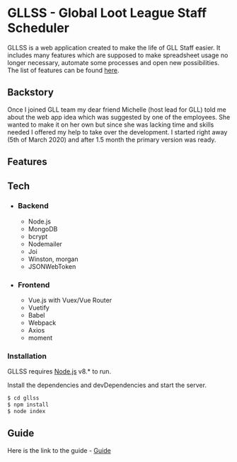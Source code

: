 # GLLSS - Global Loot League Staff Scheduler

GLLSS is a web application created to make the life of GLL Staff easier.
It includes many features which are supposed to make spreadsheet usage no longer necessary, automate some processes and open new possibilities.
The list of features can be found [here](#features).

## Backstory
Once I joined GLL team my dear friend Michelle (host lead for GLL) told me about the web app idea which was suggested by one of the employees. She wanted to make it on her own but since she was lacking time and skills needed I offered my help to take over the development. I started right away (5th of March 2020) and after 1.5 month the primary version was ready.

## Features

## Tech
- ### Backend
  - Node.js
  - MongoDB
  - bcrypt
  - Nodemailer
  - Joi
  - Winston, morgan
  - JSONWebToken
- ### Frontend
  - Vue.js with Vuex/Vue Router
  - Vuetify
  - Babel
  - Webpack
  - Axios
  - moment

### Installation

GLLSS requires [Node.js](https://nodejs.org/) v8.\* to run.

Install the dependencies and devDependencies and start the server.

```sh
$ cd gllss
$ npm install
$ node index
```

## Guide
Here is the link to the guide - [Guide](GUIDE.md)